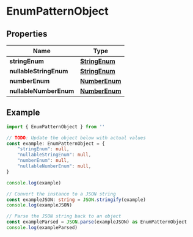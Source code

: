 
# EnumPatternObject


## Properties

Name | Type
------------ | -------------
**stringEnum** | [**StringEnum**](StringEnum.md)
**nullableStringEnum** | [**StringEnum**](StringEnum.md)
**numberEnum** | [**NumberEnum**](NumberEnum.md)
**nullableNumberEnum** | [**NumberEnum**](NumberEnum.md)

## Example

```typescript
import { EnumPatternObject } from ''

// TODO: Update the object below with actual values
const example: EnumPatternObject = {
    "stringEnum": null,
    "nullableStringEnum": null,
    "numberEnum": null,
    "nullableNumberEnum": null,
}

console.log(example)

// Convert the instance to a JSON string
const exampleJSON: string = JSON.stringify(example)
console.log(exampleJSON)

// Parse the JSON string back to an object
const exampleParsed = JSON.parse(exampleJSON) as EnumPatternObject
console.log(exampleParsed)
```


